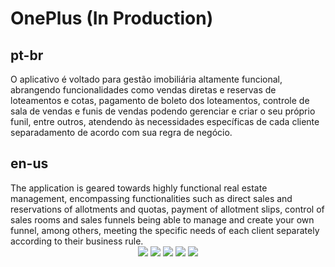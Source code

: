 <h1>OnePlus (In Production)</h1>

<h2>pt-br</h2>
O aplicativo é voltado para gestão imobiliária altamente funcional, abrangendo funcionalidades como vendas diretas e reservas de loteamentos e cotas, pagamento de boleto dos loteamentos, controle de sala de vendas e funis de vendas podendo gerenciar e criar o seu próprio funil, entre outros, atendendo às necessidades específicas de cada cliente separadamento de acordo com sua regra de negócio.

<h2>en-us</h2>
The application is geared towards highly functional real estate management, encompassing functionalities such as direct sales and reservations of allotments and quotas, payment of allotment slips, control of sales rooms and sales funnels being able to manage and create your own funnel, among others, meeting the specific needs of each client separately according to their business rule.

<div align="center">
  <img src="https://i.ibb.co/QPhN6TD/Project-8.jpg" heigth="250" />
  <img src="https://i.ibb.co/r39vjHF/Project-7.jpg" heigth="250" />
  <img src="https://i.ibb.co/2k1qkSr/Project-10.jpg" heigth="250" />
  <img src="https://i.ibb.co/z5zQPTc/Project-12.jpg" heigth="250" />
  <img src="https://i.ibb.co/gTYKmNQ/Project-13-jpeg.png" heigth="250" />
</div>

